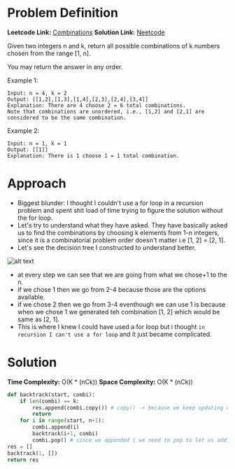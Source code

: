 # Problem Definition

**Leetcode Link:** [Combinations](https://leetcode.com/problems/combinations/submissions/1378364251/)
**Solution Link:** [Neetcode](https://www.youtube.com/watch?v=q0s6m7AiM7o)

Given two integers n and k, return all possible combinations of k numbers chosen from the range [1, n].

You may return the answer in any order.

Example 1:
```
Input: n = 4, k = 2
Output: [[1,2],[1,3],[1,4],[2,3],[2,4],[3,4]]
Explanation: There are 4 choose 2 = 6 total combinations.
Note that combinations are unordered, i.e., [1,2] and [2,1] are considered to be the same combination.
```

Example 2:
```
Input: n = 1, k = 1
Output: [[1]]
Explanation: There is 1 choose 1 = 1 total combination.
```

# Approach

- Biggest blunder: I thought I couldn't use a for loop in a recursion problem and spent shit load of time trying to figure the solution without the for loop.
- Let's try to understand what they have asked. They have basically asked us to find the combinations by choosing k elements from 1-n integers, since it is a combinatorial problem order doesn't matter i.e [1, 2] = [2, 1].
- Let's see the decision tree I constructed to understand better.

![alt text](DSA-Problems/Recursion/Medium/image-2.png)

- at every step we can see that we are going from what we chose+1 to the n.
- if we chose 1 then we go from 2-4 because those are the options available.
- if we chose 2 then we go from 3-4 eventhough we can use 1 is because when we chose 1 we generated teh combination [1, 2] which would be same as [2, 1].
- This is where I knew I could have used a for loop but i thought `in recursion I can't use a for loop` and it just became complicated.

# Solution

**Time Complexity:** O(K * (nCk))
**Space Complexity:** O(K * (nCk))

```python
def backtrack(start, combi):
    if len(combi) == k:
        res.append(combi.copy()) # copy() -> because we keep updating combi in the function we don't want it to update in `res`.
        return 
    for i in range(start, n+1):
        combi.append(i)
        backtrack(i+1, combi)
        combi.pop() # since we appended i we need to pop to let us add a new combi
res = []
backtrack(1, [])
return res
```
